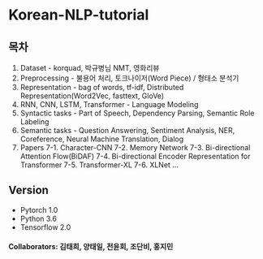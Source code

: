 # Korean-NLP-tutorial

## 목차
1. Dataset - korquad, 박규병님 NMT, 영화리뷰
2. Preprocessing - 불용어 처리, 토크나이저(Word Piece) / 형태소 분석기
3. Representation - bag of words, tf-idf, Distributed Representation(Word2Vec, fasttext, GloVe)
4. RNN, CNN, LSTM, Transformer - Language Modeling
5. Syntactic tasks - Part of Speech, Dependency Parsing, Semantic Role Labeling
6. Semantic tasks - Question Answering, Sentiment Analysis, NER, Coreference, Neural Machine Translation, Dialog
7. Papers
7-1. Character-CNN
7-2. Memory Network
7-3. Bi-directional Attention Flow(BiDAF)
7-4. Bi-directional Encoder Representation for Transformer
7-5. Transformer-XL
7-6. XLNet
...

## Version
- Pytorch 1.0
- Python 3.6
- Tensorflow 2.0

#### Collaborators: 김태희, 양태일, 전윤회, 조단비, 홍지민
